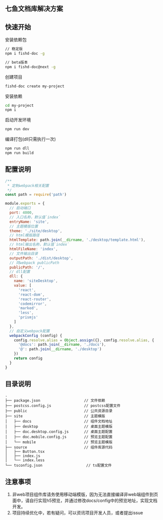 ## 七鱼文档库解决方案

## 快速开始
安装依赖包
```sh
// 稳定版
npm i fishd-doc -g

// beta版本
npm i fishd-doc@next -g
```

创建项目
```sh
fishd-doc create my-project
```

安装依赖
```sh
cd my-project
npm i
```

启动开发环境
```sh
npm run dev
```

编译打包(dll只需执行一次)
```sh
npm run dll
npm run build
```

## 配置说明
```js
/**
 * 定制webpack相关配置
 */
const path = require('path')

module.exports = {
  // 启动端口
  port: 4000,
  // 入口名称，默认值`index`
  entryName: 'site',
  // 主题模版位置
  theme: './site/desktop',
  // html模版路径
  htmlTemplate: path.join(__dirname, './desktop/template.html'),
  // html输出名称，默认值`index`
  htmlFileName: 'index',
  // 文件输出目录
  outputPath: './dist/desktop',
  // 同webpack publicPath
  publicPath: '/',
  // dll配置
  dll: {
    name: 'siteDesktop',
    value: [
      'react',
      'react-dom',
      'react-router',
      'codemirror',
      'marked',
      'less',
      'prismjs'
    ]
  },
  // 自定义webpack配置
  webpackConfig (config) {
    config.resolve.alias = Object.assign({}, config.resolve.alias, {
      '@docs': path.join(__dirname, './docs'),
      '@': path.join(__dirname, './desktop')
    })
    return config
  }
}

```

## 目录说明
```
.
├── package.json                    // 文件依赖
├── postcss.config.js               // postcss配置文件
├── public                          // 公共资源目录
├── site                            // 主题模版
│   ├── docs                        // 组件文档地址
│   ├── desktop                     // 桌面主题模版
│   ├── doc.desktop.config.js       // 桌面主题配置
│   ├── doc.mobile.config.js        // 预览主题配置
│   └── mobile                      // 预览主题模版
├── source                          // 组件库源代码
│   ├── Button.tsx
│   ├── index.js
│   └── index.less
└── tsconfig.json                    // ts配置文件
```

## 注意事项
1. 非web项目组件库请务使用移动端模版，因为无法直接编译非web端组件到页面中，请自行实现h5预览，并通过修改docs/config中的预览地址，实现文档开发。
2. 项目持续优化中，若有疑问，可以资讯项目开发人员，或者提出issue